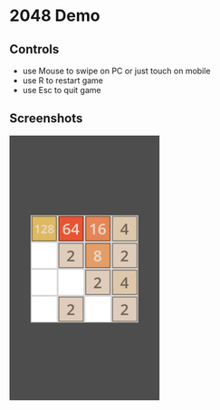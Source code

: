 # 2048 Demo

## Controls

* use Mouse to swipe on PC or just touch on mobile
* use R to restart game
* use Esc to quit game

## Screenshots

![](screenshots/01.png)

